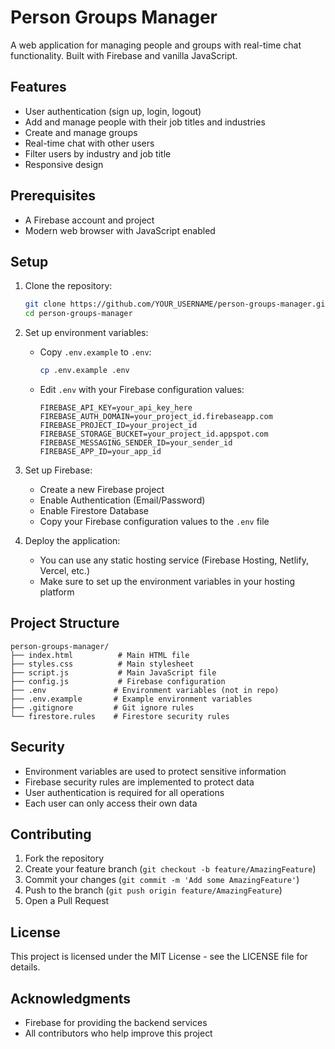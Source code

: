 # Person Groups Manager

A web application for managing people and groups with real-time chat functionality. Built with Firebase and vanilla JavaScript.

## Features

- User authentication (sign up, login, logout)
- Add and manage people with their job titles and industries
- Create and manage groups
- Real-time chat with other users
- Filter users by industry and job title
- Responsive design

## Prerequisites

- A Firebase account and project
- Modern web browser with JavaScript enabled

## Setup

1. Clone the repository:
   ```bash
   git clone https://github.com/YOUR_USERNAME/person-groups-manager.git
   cd person-groups-manager
   ```

2. Set up environment variables:
   - Copy `.env.example` to `.env`:
     ```bash
     cp .env.example .env
     ```
   - Edit `.env` with your Firebase configuration values:
     ```
     FIREBASE_API_KEY=your_api_key_here
     FIREBASE_AUTH_DOMAIN=your_project_id.firebaseapp.com
     FIREBASE_PROJECT_ID=your_project_id
     FIREBASE_STORAGE_BUCKET=your_project_id.appspot.com
     FIREBASE_MESSAGING_SENDER_ID=your_sender_id
     FIREBASE_APP_ID=your_app_id
     ```

3. Set up Firebase:
   - Create a new Firebase project
   - Enable Authentication (Email/Password)
   - Enable Firestore Database
   - Copy your Firebase configuration values to the `.env` file

4. Deploy the application:
   - You can use any static hosting service (Firebase Hosting, Netlify, Vercel, etc.)
   - Make sure to set up the environment variables in your hosting platform

## Project Structure

```
person-groups-manager/
├── index.html          # Main HTML file
├── styles.css          # Main stylesheet
├── script.js           # Main JavaScript file
├── config.js           # Firebase configuration
├── .env               # Environment variables (not in repo)
├── .env.example       # Example environment variables
├── .gitignore         # Git ignore rules
└── firestore.rules    # Firestore security rules
```

## Security

- Environment variables are used to protect sensitive information
- Firebase security rules are implemented to protect data
- User authentication is required for all operations
- Each user can only access their own data

## Contributing

1. Fork the repository
2. Create your feature branch (`git checkout -b feature/AmazingFeature`)
3. Commit your changes (`git commit -m 'Add some AmazingFeature'`)
4. Push to the branch (`git push origin feature/AmazingFeature`)
5. Open a Pull Request

## License

This project is licensed under the MIT License - see the LICENSE file for details.

## Acknowledgments

- Firebase for providing the backend services
- All contributors who help improve this project 